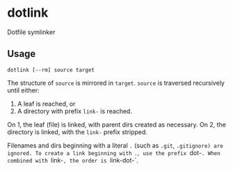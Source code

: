 # dotlink

Dotfile symlinker

## Usage

```
dotlink [--rm] source target
```

The structure of `source` is mirrored in `target`. `source` is traversed recursively until either:

1. A leaf is reached, or
2. A directory with prefix `link-` is reached.

On 1, the leaf (file) is linked, with parent dirs created as necessary. On 2, the directory is linked, with the `link-` prefix stripped.

Filenames and dirs beginning with a literal `.` (such as `.git`, `.gitignore) are ignored. To create a link beginning with `.`, use the prefix `dot-`. When combined with `link-`, the order is `link-dot-`.
